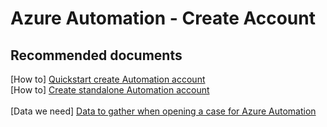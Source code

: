<properties
    pageTitle="Azure Automation - Create Account"
    description="Azure Automation - Create Account"
    service="microsoft.automation"
    resource="automationaccounts"
    authors="csand-msft"
    displayorder=""
    selfHelpType="generic"
    supportTopicIds=""
    resourceTags=""
    productPesIds="15607"
    cloudEnvironments="public"
	articleId="d1dfc2ba-2317-4444-9a42-b292697f40e8"
/>

# Azure Automation - Create Account

## **Recommended documents**
[How to] [Quickstart create Automation account](https://docs.microsoft.com/azure/automation/automation-quickstart-create-account)<br>
[How to] [Create standalone Automation account](https://docs.microsoft.com/azure/automation/automation-create-standalone-account)<br>
<br>
[Data we need] [Data to gather when opening a case for Azure Automation](https://support.microsoft.com/kb/3178510)